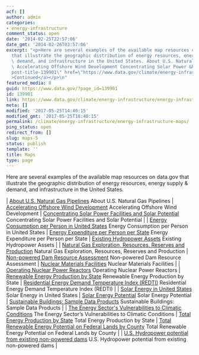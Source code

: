 ```yaml
---
acf: []
author: admin
categories:
- energy-infrastructure
comment_status: open
date: '2014-02-25T22:57:06'
date_gmt: '2014-02-26T03:57:06'
excerpt: "<p>Here are several examples of the available map resources on data.gov\_\
  that illustrate the geographic distribution of energy resources, energy supply &amp;\
  \ demand, and infrastructure in the United States. About U.S. Natural Gas Pipelines\
  \ Accelerating Offshore Wind Development Concentrating Solar Power &hellip; <a aria-describedby=\"\
  post-title-139901\" href=\"https://www.data.gov/climate/energy-infrastructure/energy-infrastructure-maps\"\
  >Continued</a></p>\n"
featured_media: 0
guid: https://www.data.gov/?page_id=139901
id: 139901
link: https://www.data.gov/climate/energy-infrastructure/energy-infrastructure-maps
meta: []
modified: '2017-05-25T14:40:15'
modified_gmt: '2017-05-25T18:40:15'
permalink: /climate/energy-infrastructure/energy-infrastructure-maps/
ping_status: open
redirect_from: []
slug: maps-5
status: publish
template: ''
title: Maps
type: page
---
```

Here are several examples of the available map resources on data.gov that illustrate the geographic distribution of energy resources, energy supply & demand, and infrastructure in the United States.




| [About U.S. Natural Gas Pipelines](http://www.eia.gov/pub/oil_gas/natural_gas/analysis_publications/ngpipeline/ngpipeline_maps.html "About U.S. Natural Gas Pipelines")
About U.S. Natural Gas Pipelines | [Accelerating Offshore Wind Development](http://energy.gov/maps/accelerating-offshore-wind-development "Accelerating Offshore Wind Development")
Accelerating Offshore Wind Development | [Concentrating Solar Power Facilities and Solar Potential](http://energy.gov/maps/concentrating-solar-power-facilities-and-solar-potential "Concentrating Solar Power Facilities and Solar Potential")
Concentrating Solar Power Facilities and Solar Potential |
| 
[Energy Consumption per Person in United States](https://energy.gov/maps/2009-energy-consumption-person)
Energy Consumption per Person in United States | [Energy Expenditure per Person per State](http://energy.gov/maps/how-much-do-you-spend-energy "Energy Expenditure per Person per State")
Energy Expenditure per Person per State | [Existing Hydropower Assets](http://nhaap.ornl.gov/content/existing-hydropower-assets "Existing Hydropower Assets")
Existing Hydropower Assets |
| [Natural Gas Exploration, Resources, Reserves and Production](https://www.eia.gov/maps/maps.htm "Natural Gas Exploration, Resources, Reserves and Production")
Natural Gas Exploration, Resources, Reserves and Production | [Non-powered Dam Resource Assessment](http://nhaap.ornl.gov/content/non-powered-dam-potential "Non-powered Dam Resource Assessment")
Non-powered Dam Resource Assessment | [Nuclear Materials Facilities](http://www.nrc.gov/info-finder/materials/ "Nuclear Materials Facilities")
Nuclear Materials Facilities |
| [Operating Nuclear Power Reactors](http://www.nrc.gov/info-finder/reactor/ "Operating Nuclear Power Reactors")
Operating Nuclear Power Reactors | [Renewable Energy Production by State](http://energy.gov/maps/renewable-energy-production-state "Renewable Energy Production by State")
Renewable Energy Production by State | [Residential Energy Demand Temperature Index (REDTI)](http://www.ncdc.noaa.gov/societal-impacts/redti/ "Residential Energy Demand Temperature Index (REDTI)")
Residential Energy Demand Temperature Index (REDTI) |
| [Solar Energy in United States](http://www.nrel.gov/gis/solar.html "Solar Energy in United States")
Solar Energy in United States | [Solar Energy Potential](http://energy.gov/maps/solar-energy-potential "Solar Energy Potential")
Solar Energy Potential | [Sustainable Buildings: Sample Data Products](http://power.larc.nasa.gov/common/php/POWER_SustainableBuildingsSampleData.php "Sustainable Buildings: Sample Data Products")
Sustainable Buildings: Sample Data Products |
| [The Energy Sector's Vulnerabilities to Climatic Conditions](http://energy.gov/maps/climate-vulnerabilities "The Energy Sector's Vulnerabilities to Climatic Conditions")
The Energy Sector’s Vulnerabilities to Climatic Conditions | [Total Energy Production by State](http://energy.gov/maps/2009-total-energy-production-state "Total Energy Production by State")
Total Energy Production by State | [Total Renewable Energy Potential on Federal Lands by County](http://en.openei.org/wiki/File:NREL-TotMap.pdf "Total Renewable Energy Potential on Federal Lands by County")
Total Renewable Energy Potential on Federal Lands by County |
| [U.S. Hydropower potential from existing non-powered dams](http://energy.gov/maps/us-hydropower-potential-existing-non-powered-dams "U.S. Hydropower potential from existing non-powered dams")
U.S. Hydropower potential from existing non-powered dams |


